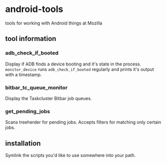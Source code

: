 # android-tools

tools for working with Android things at Mozilla

## tool information

### adb_check_if_booted

Display if ADB finds a device booting and it's state in the process. `monitor_device` runs `adb_check_if_booted` regularly and prints it's output with a timestamp.

### bitbar_tc_queue_monitor

Display the Taskcluster Bitbar job queues.

### get_pending_jobs

Scans treeherder for pending jobs. Accepts filters for matching only certain jobs.

## installation

Symlink the scripts you'd like to use somewhere into your path.
